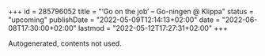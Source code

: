 +++
id = 285796052
title = "‘Go on the job’ – Go-ningen @ Klippa"
status = "upcoming"
publishDate = "2022-05-09T12:14:13+02:00"
date = "2022-06-08T17:30:00+02:00"
lastmod = "2022-05-12T17:27:31+02:00"
+++

Autogenerated, contents not used.
